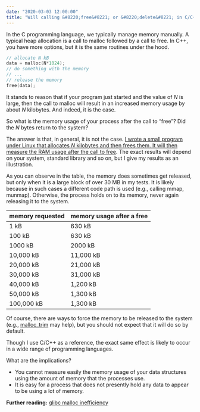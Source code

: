 ```yaml
---
date: "2020-03-03 12:00:00"
title: "Will calling &#8220;free&#8221; or &#8220;delete&#8221; in C/C++ release the memory to the system?"
---
```




In the C programming language, we typically manage memory manually. A typical heap allocation is a call to malloc followed by a call to free. In C++, you have more options, but it is the same routines under the hood.
```C
// allocate N kB
data = malloc(N*1024);
// do something with the memory
// ...
// release the memory
free(data);
```


It stands to reason that if your program just started and the value of _N_ is large, then the call to malloc will result in an increased memory usage by about _N_ kilobytes. And indeed, it is the case.

So what is the memory usage of your process after the call to &ldquo;free&rdquo;? Did the _N_ bytes return to the system?

The answer is that, in general, it is not the case. [I wrote a small program under Linux that allocates _N_ kilobytes and then frees them. It will then measure the RAM usage after the call to free](https://github.com/lemire/Code-used-on-Daniel-Lemire-s-blog/tree/master/2020/03/03). The exact results will depend on your system, standard library and so on, but I give my results as an illustration.

As you can observe in the table, the memory does sometimes get released, but only when it is a large block of over 30 MB in my tests. It is likely because in such cases a different code path is used (e.g., calling mmap, munmap). Otherwise, the process holds on to its memory, never again releasing it to the system.

memory requested         |memory usage after a free |
-------------------------|-------------------------|
1 kB                     |630 kB                   |
100 kB                   |630 kB                   |
1000 kB                  |2000 kB                  |
10,000 kB                |11,000 kB                |
20,000 kB                |21,000 kB                |
30,000 kB                |31,000 kB                |
40,000 kB                |1,200 kB                 |
50,000 kB                |1,300 kB                 |
100,000 kB               |1,300 kB                 |


Of course, there are ways to force the memory to be released to the system (e.g., [malloc_trim](https://stackoverflow.com/questions/15529643/what-does-malloc-trim0-really-mean) may help), but you should not expect that it will do so by default.

Though I use C/C++ as a reference, the exact same effect is likely to occur in a wide range of programming languages.

What are the implications?

- You cannot measure easily the memory usage of your data structures using the amount of memory that the processes use.
- It is easy for a process that does not presently hold any data to appear to be using a lot of memory.


__Further reading:__ [glibc malloc inefficiency](http://notes.secretsauce.net/notes/2016/04/08_glibc-malloc-inefficiency.html)

